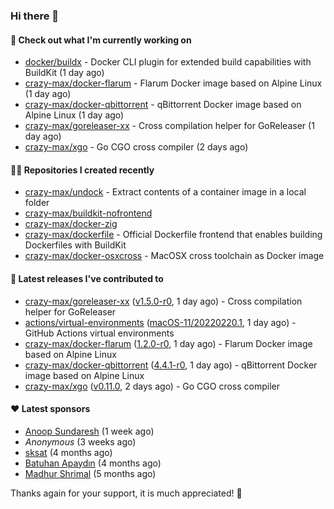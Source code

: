 ### Hi there 👋

#### 👷 Check out what I'm currently working on

- [docker/buildx](https://github.com/docker/buildx) - Docker CLI plugin for extended build capabilities with BuildKit (1 day ago)
- [crazy-max/docker-flarum](https://github.com/crazy-max/docker-flarum) - Flarum Docker image based on Alpine Linux (1 day ago)
- [crazy-max/docker-qbittorrent](https://github.com/crazy-max/docker-qbittorrent) - qBittorrent Docker image based on Alpine Linux (1 day ago)
- [crazy-max/goreleaser-xx](https://github.com/crazy-max/goreleaser-xx) - Cross compilation helper for GoReleaser (1 day ago)
- [crazy-max/xgo](https://github.com/crazy-max/xgo) - Go CGO cross compiler (2 days ago)

#### 👨‍💻 Repositories I created recently

- [crazy-max/undock](https://github.com/crazy-max/undock) - Extract contents of a container image in a local folder
- [crazy-max/buildkit-nofrontend](https://github.com/crazy-max/buildkit-nofrontend)
- [crazy-max/docker-zig](https://github.com/crazy-max/docker-zig)
- [crazy-max/dockerfile](https://github.com/crazy-max/dockerfile) - Official Dockerfile frontend that enables building Dockerfiles with BuildKit
- [crazy-max/docker-osxcross](https://github.com/crazy-max/docker-osxcross) - MacOSX cross toolchain as Docker image

#### 🚀 Latest releases I've contributed to

- [crazy-max/goreleaser-xx](https://github.com/crazy-max/goreleaser-xx) ([v1.5.0-r0](https://github.com/crazy-max/goreleaser-xx/releases/tag/v1.5.0-r0), 1 day ago) - Cross compilation helper for GoReleaser
- [actions/virtual-environments](https://github.com/actions/virtual-environments) ([macOS-11/20220220.1](https://github.com/actions/virtual-environments/releases/tag/macOS-11%2F20220220.1), 1 day ago) - GitHub Actions virtual environments
- [crazy-max/docker-flarum](https://github.com/crazy-max/docker-flarum) ([1.2.0-r0](https://github.com/crazy-max/docker-flarum/releases/tag/1.2.0-r0), 1 day ago) - Flarum Docker image based on Alpine Linux
- [crazy-max/docker-qbittorrent](https://github.com/crazy-max/docker-qbittorrent) ([4.4.1-r0](https://github.com/crazy-max/docker-qbittorrent/releases/tag/4.4.1-r0), 1 day ago) - qBittorrent Docker image based on Alpine Linux
- [crazy-max/xgo](https://github.com/crazy-max/xgo) ([v0.11.0](https://github.com/crazy-max/xgo/releases/tag/v0.11.0), 2 days ago) - Go CGO cross compiler

#### ❤️ Latest sponsors
- [Anoop Sundaresh](https://github.com/theryecatcher) (1 week ago)
- _Anonymous_ (3 weeks ago)
- [sksat](https://github.com/sksat) (4 months ago)
- [Batuhan Apaydın](https://github.com/developer-guy) (4 months ago)
- [Madhur Shrimal](https://github.com/shrimalmadhur) (5 months ago)

Thanks again for your support, it is much appreciated! 🙏
